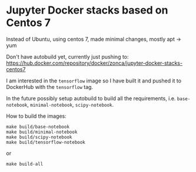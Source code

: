 # Jupyter Docker stacks based on Centos 7

Instead of Ubuntu, using centos 7,
made minimal changes, mostly apt -> yum

Don't have autobuild yet, currently just pushing to: <https://hub.docker.com/repository/docker/zonca/jupyter-docker-stacks-centos7>

I am interested in the `tensorflow` image so I have built it and pushed it to DockerHub with the `tensorflow` tag.

In the future possibly setup autobuild to build all the requirements, i.e. `base-notebook`, `minimal-notebook`, `scipy-notebook`.

How to build the images:

```
make build/base-notebook
make build/minimal-notebook
make build/scipy-notebook
make build/tensorflow-notebook
```

or

```
make build-all
```
